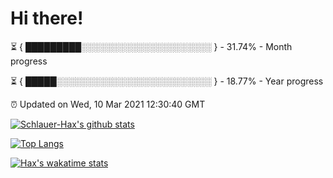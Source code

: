 # Hi there!

⏳ { █████████░░░░░░░░░░░░░░░░░░░░░ } - 31.74% - Month progress

⏳ { █████░░░░░░░░░░░░░░░░░░░░░░░░░ } - 18.77% - Year progress

⏰ Updated on Wed, 10 Mar 2021 12:30:40 GMT


[![Schlauer-Hax's github stats](https://github-readme-stats.vercel.app/api?username=Schlauer-Hax&show_icons=true&theme=dark&count_private=true)](https://github.com/Schlauer-Hax)


[![Top Langs](https://github-readme-stats.vercel.app/api/top-langs/?username=Schlauer-Hax&layout=compact&theme=dark)](https://github.com/Schlauer-Hax?tab=repositories)


[![Hax's wakatime stats](https://github-readme-stats.vercel.app/api/wakatime?username=Hax&theme=dark)](https://wakatime.com/@Hax)

